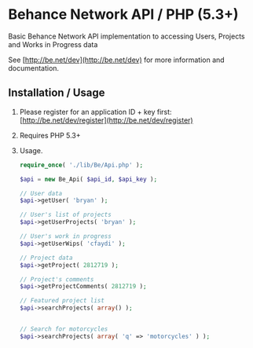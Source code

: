 Behance Network API / PHP (5.3+)
================================

Basic Behance Network API implementation to accessing Users, Projects and Works in Progress data

See [http://be.net/dev](http://be.net/dev) for more information and documentation.


Installation / Usage
--------------------
1. Please register for an application ID + key first: [http://be.net/dev/register](http://be.net/dev/register)
2. Requires PHP 5.3+
3. Usage.

   ``` php
   require_once( './lib/Be/Api.php' );

   $api = new Be_Api( $api_id, $api_key );

   // User data
   $api->getUser( 'bryan' );

   // User's list of projects
   $api->getUserProjects( 'bryan' );

   // User's work in progress
   $api->getUserWips( 'cfaydi' );

   // Project data
   $api->getProject( 2812719 );

   // Project's comments
   $api->getProjectComments( 2812719 );

   // Featured project list
   $api->searchProjects( array() );


   // Search for motorcycles
   $api->searchProjects( array( 'q' => 'motorcycles' ) );

   ```